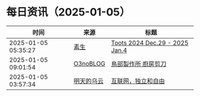 ﻿# 每日资讯（2025-01-05）

|时间|来源|标题|
|---|---|---|
|2025-01-05 05:35:27|[素生](http://z.arlmy.me/atom.xml)|[Toots 2024 Dec.29 - 2025 Jan.4](http://z.arlmy.me/posts/MastodonArchives/2025/MastodonTootsArchives_20250104/)|
|2025-01-05 09:01:54|[O3noBLOG](https://feeds.feedburner.com/othree)|[鳥部製作所 廚房剪刀](https://blog.othree.net/log/2025/01/05/toribe-kitchen-scissor/)|
|2025-01-05 03:57:34|[明天的乌云](https://blog.xlab.app/atom.xml)|[互联网，独立和自由](https://blog.xlab.app/p/79551010/)|
